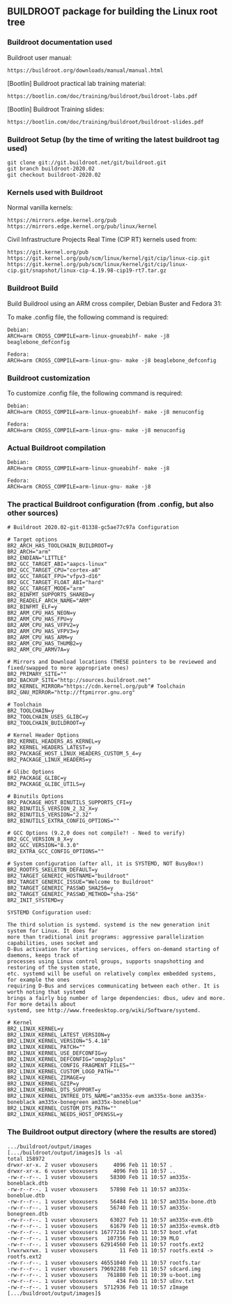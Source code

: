 ## BUILDROOT package for building the Linux root tree

### Buildroot documentation used

Buildroot user manual:

	https://buildroot.org/downloads/manual/manual.html

[Bootlin] Buildroot practical lab training material:

	https://bootlin.com/doc/training/buildroot/buildroot-labs.pdf

[Bootlin] Buildroot Training slides:

	https://bootlin.com/doc/training/buildroot/buildroot-slides.pdf

### Buildroot Setup (by the time of writing the latest buildroot tag used)

	git clone git://git.buildroot.net/git/buildroot.git
	git branch buildroot-2020.02
	git checkout buildroot-2020.02

### Kernels used with Buildroot

Normal vanilla kernels:

	https://mirrors.edge.kernel.org/pub
	https://mirrors.edge.kernel.org/pub/linux/kernel

Civil Infrastructure Projects Real Time (CIP RT) kernels used from:

	https://git.kernel.org/pub
	https://git.kernel.org/pub/scm/linux/kernel/git/cip/linux-cip.git
	https://git.kernel.org/pub/scm/linux/kernel/git/cip/linux-cip.git/snapshot/linux-cip-4.19.98-cip19-rt7.tar.gz

### Buildroot Build

Build Buildrool using an ARM cross compiler, Debian Buster and Fedora 31:

To make .config file, the following command is required:

	Debian:
	ARCH=arm CROSS_COMPILE=arm-linux-gnueabihf- make -j8 beaglebone_defconfig

	Fedora:
	ARCH=arm CROSS_COMPILE=arm-linux-gnu- make -j8 beaglebone_defconfig

### Buildroot customization

To customize .config file, the following command is required:

	Debian:
	ARCH=arm CROSS_COMPILE=arm-linux-gnueabihf- make -j8 menuconfig

	Fedora:
	ARCH=arm CROSS_COMPILE=arm-linux-gnu- make -j8 menuconfig

### Actual Buildroot compilation

	Debian:
	ARCH=arm CROSS_COMPILE=arm-linux-gnueabihf- make -j8

	Fedora:
	ARCH=arm CROSS_COMPILE=arm-linux-gnu- make -j8

### The practical Buildroot configuration (from .config, but also other sources)

	# Buildroot 2020.02-git-01338-gc5ae77c97a Configuration

	# Target options
	BR2_ARCH_HAS_TOOLCHAIN_BUILDROOT=y
	BR2_ARCH="arm"
	BR2_ENDIAN="LITTLE"
	BR2_GCC_TARGET_ABI="aapcs-linux"
	BR2_GCC_TARGET_CPU="cortex-a8"
	BR2_GCC_TARGET_FPU="vfpv3-d16"
	BR2_GCC_TARGET_FLOAT_ABI="hard"
	BR2_GCC_TARGET_MODE="arm"
	BR2_BINFMT_SUPPORTS_SHARED=y
	BR2_READELF_ARCH_NAME="ARM"
	BR2_BINFMT_ELF=y
	BR2_ARM_CPU_HAS_NEON=y
	BR2_ARM_CPU_HAS_FPU=y
	BR2_ARM_CPU_HAS_VFPV2=y
	BR2_ARM_CPU_HAS_VFPV3=y
	BR2_ARM_CPU_HAS_ARM=y
	BR2_ARM_CPU_HAS_THUMB2=y
	BR2_ARM_CPU_ARMV7A=y

	# Mirrors and Download locations (THESE pointers to be reviewed and fixed/swapped to more appropriate ones)
	BR2_PRIMARY_SITE=""
	BR2_BACKUP_SITE="http://sources.buildroot.net"
	BR2_KERNEL_MIRROR="https://cdn.kernel.org/pub"# Toolchain
	BR2_GNU_MIRROR="http://ftpmirror.gnu.org"

	# Toolchain
	BR2_TOOLCHAIN=y
	BR2_TOOLCHAIN_USES_GLIBC=y
	BR2_TOOLCHAIN_BUILDROOT=y

	# Kernel Header Options
	BR2_KERNEL_HEADERS_AS_KERNEL=y
	BR2_KERNEL_HEADERS_LATEST=y
	BR2_PACKAGE_HOST_LINUX_HEADERS_CUSTOM_5_4=y
	BR2_PACKAGE_LINUX_HEADERS=y

	# Glibc Options
	BR2_PACKAGE_GLIBC=y
	BR2_PACKAGE_GLIBC_UTILS=y

	# Binutils Options
	BR2_PACKAGE_HOST_BINUTILS_SUPPORTS_CFI=y
	BR2_BINUTILS_VERSION_2_32_X=y
	BR2_BINUTILS_VERSION="2.32"
	BR2_BINUTILS_EXTRA_CONFIG_OPTIONS=""

	# GCC Options (9.2,0 does not compile?! - Need to verify)
	BR2_GCC_VERSION_8_X=y
	BR2_GCC_VERSION="8.3.0"
	BR2_EXTRA_GCC_CONFIG_OPTIONS=""

	# System configuration (after all, it is SYSTEMD, NOT BusyBox!)
	BR2_ROOTFS_SKELETON_DEFAULT=y
	BR2_TARGET_GENERIC_HOSTNAME="buildroot"
	BR2_TARGET_GENERIC_ISSUE="Welcome to Buildroot"
	BR2_TARGET_GENERIC_PASSWD_SHA256=y
	BR2_TARGET_GENERIC_PASSWD_METHOD="sha-256"
	BR2_INIT_SYSTEMD=y

	SYSTEMD Configuration used:

	The third solution is systemd. systemd is the new generation init system for Linux. It does far
	more than traditional init programs: aggressive parallelization capabilities, uses socket and
	D-Bus activation for starting services, offers on-demand starting of daemons, keeps track of
	processes using Linux control groups, supports snapshotting and restoring of the system state,
	etc. systemd will be useful on relatively complex embedded systems, for example the ones
	requiring D-Bus and services communicating between each other. It is worth noting that systemd
	brings a fairly big number of large dependencies: dbus, udev and more. For more details about
	systemd, see http://www.freedesktop.org/wiki/Software/systemd.

	# Kernel
	BR2_LINUX_KERNEL=y
	BR2_LINUX_KERNEL_LATEST_VERSION=y
	BR2_LINUX_KERNEL_VERSION="5.4.18"
	BR2_LINUX_KERNEL_PATCH=""
	BR2_LINUX_KERNEL_USE_DEFCONFIG=y
	BR2_LINUX_KERNEL_DEFCONFIG="omap2plus"
	BR2_LINUX_KERNEL_CONFIG_FRAGMENT_FILES=""
	BR2_LINUX_KERNEL_CUSTOM_LOGO_PATH=""
	BR2_LINUX_KERNEL_ZIMAGE=y
	BR2_LINUX_KERNEL_GZIP=y
	BR2_LINUX_KERNEL_DTS_SUPPORT=y
	BR2_LINUX_KERNEL_INTREE_DTS_NAME="am335x-evm am335x-bone am335x-boneblack am335x-bonegreen am335x-boneblue"
	BR2_LINUX_KERNEL_CUSTOM_DTS_PATH=""
	BR2_LINUX_KERNEL_NEEDS_HOST_OPENSSL=y

### The Buildroot output directory (where the results are stored)

	.../buildroot/output/images
	[.../buildroot/output/images]$ ls -al
	total 158972
	drwxr-xr-x. 2 vuser vboxusers     4096 Feb 11 10:57 .
	drwxr-xr-x. 6 vuser vboxusers     4096 Feb 11 10:57 ..
	-rw-r--r--. 1 vuser vboxusers    58300 Feb 11 10:57 am335x-boneblack.dtb
	-rw-r--r--. 1 vuser vboxusers    57898 Feb 11 10:57 am335x-boneblue.dtb
	-rw-r--r--. 1 vuser vboxusers    56484 Feb 11 10:57 am335x-bone.dtb
	-rw-r--r--. 1 vuser vboxusers    56740 Feb 11 10:57 am335x-bonegreen.dtb
	-rw-r--r--. 1 vuser vboxusers    63027 Feb 11 10:57 am335x-evm.dtb
	-rw-r--r--. 1 vuser vboxusers    61679 Feb 11 10:57 am335x-evmsk.dtb
	-rw-r--r--. 1 vuser vboxusers 16777216 Feb 11 10:57 boot.vfat
	-rw-r--r--. 1 vuser vboxusers   107356 Feb 11 10:39 MLO
	-rw-r--r--. 1 vuser vboxusers 62914560 Feb 11 10:57 rootfs.ext2
	lrwxrwxrwx. 1 vuser vboxusers       11 Feb 11 10:57 rootfs.ext4 -> rootfs.ext2
	-rw-r--r--. 1 vuser vboxusers 46551040 Feb 11 10:57 rootfs.tar
	-rw-r--r--. 1 vuser vboxusers 79692288 Feb 11 10:57 sdcard.img
	-rw-r--r--. 1 vuser vboxusers   761880 Feb 11 10:39 u-boot.img
	-rw-r--r--. 1 vuser vboxusers      434 Feb 11 10:57 uEnv.txt
	-rw-r--r--. 1 vuser vboxusers  5712936 Feb 11 10:57 zImage
	[.../buildroot/output/images]$
